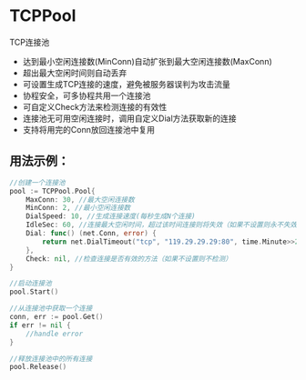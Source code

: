 # TCPPool
TCP连接池  
  - 达到最小空闲连接数(MinConn)自动扩张到最大空闲连接数(MaxConn)  
  - 超出最大空闲时间则自动丢弃  
  - 可设置生成TCP连接的速度，避免被服务器误判为攻击流量  
  - 协程安全，可多协程共用一个连接池  
  - 可自定义Check方法来检测连接的有效性  
  - 连接池无可用空闲连接时，调用自定义Dial方法获取新的连接  
  - 支持将用完的Conn放回连接池中复用  

## 用法示例：
```go
//创建一个连接池
pool := TCPPool.Pool{
	MaxConn: 30, //最大空闲连接数
	MinConn: 2, //最小空闲连接数
	DialSpeed: 10, //生成连接速度(每秒生成N个连接)
	IdleSec: 60, //连接最大空闲时间，超过该时间连接则将失效（如果不设置则永不失效）
	Dial: func() (net.Conn, error) {
		return net.DialTimeout("tcp", "119.29.29.29:80", time.Minute>>2)
	},
	Check: nil, //检查连接是否有效的方法（如果不设置则不检测）
}

//启动连接池
pool.Start()

//从连接池中获取一个连接
conn, err := pool.Get()
if err != nil {
	//handle error
}

//释放连接池中的所有连接
pool.Release()

```